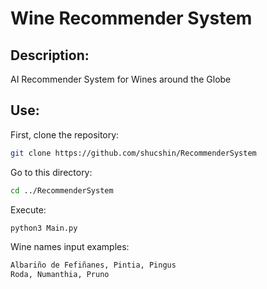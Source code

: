 # Wine Recommender System

## Description:
AI Recommender System for Wines around the Globe

## Use:
First, clone the repository:

``` sh
git clone https://github.com/shucshin/RecommenderSystem
```

Go to this directory:
```sh
cd ../RecommenderSystem
```

Execute:
```sh
python3 Main.py
```

Wine names input examples:
```sh
Albariño de Fefiñanes, Pintia, Pingus
Roda, Numanthia, Pruno
```